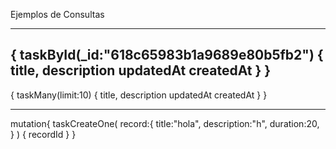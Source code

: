 Ejemplos de Consultas

------------------------------------------------------------------------
{
	taskById(_id:"618c65983b1a9689e80b5fb2") {
    title,
    description
	  updatedAt
	  createdAt
	}
}
------------------------------------------------------------------------


{
	taskMany(limit:10) {
    title,
    description
	  updatedAt
	  createdAt
	}
}
 
------------------------------------------------------------------------

  mutation{
    taskCreateOne(
      record:{
      title:"hola",
      description:"h",
      duration:20,
    }
    ) {
      recordId
    }
  }
